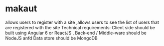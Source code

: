 # makaut
allows users to register with a site ,allows users to see the list of users that are registered with the site Technical requirements: Client side should be built using Angular 6 or ReactJS , Back-end / Middle-ware should be NodeJS  anfd Data store should be MongoDB 
